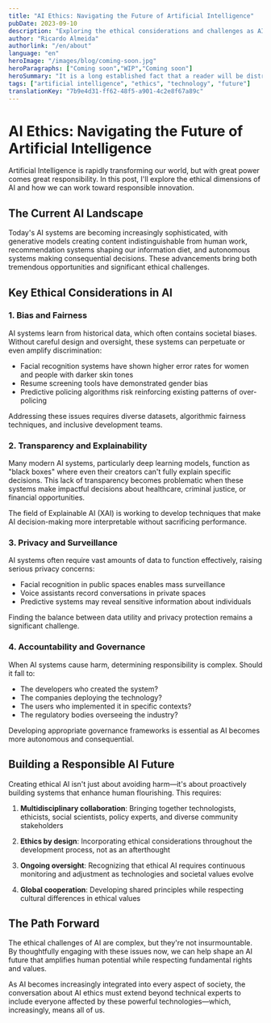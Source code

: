 ```yaml
---
title: "AI Ethics: Navigating the Future of Artificial Intelligence"
pubDate: 2023-09-10
description: "Exploring the ethical considerations and challenges as AI becomes increasingly integrated into our society"
author: "Ricardo Almeida"
authorlink: "/en/about"
language: "en"
heroImage: "/images/blog/coming-soon.jpg"
heroParagraphs: ["Coming soon","WIP","Coming soon"]
heroSummary: "It is a long established fact that a reader will be distracted by the readable content of a page when looking at its layout. The point of using Lorem Ipsum is that it has a more-or-less normal distribution of letters, as opposed to using 'Content here, content here', making it look like readable English."
tags: ["artificial intelligence", "ethics", "technology", "future"]
translationKey: "7b9e4d31-ff62-48f5-a901-4c2e8f67a89c"
---
```


# AI Ethics: Navigating the Future of Artificial Intelligence

Artificial Intelligence is rapidly transforming our world, but with great power comes great responsibility. In this post, I'll explore the ethical dimensions of AI and how we can work toward responsible innovation.

## The Current AI Landscape

Today's AI systems are becoming increasingly sophisticated, with generative models creating content indistinguishable from human work, recommendation systems shaping our information diet, and autonomous systems making consequential decisions. These advancements bring both tremendous opportunities and significant ethical challenges.

## Key Ethical Considerations in AI

### 1. Bias and Fairness

AI systems learn from historical data, which often contains societal biases. Without careful design and oversight, these systems can perpetuate or even amplify discrimination:

- Facial recognition systems have shown higher error rates for women and people with darker skin tones
- Resume screening tools have demonstrated gender bias
- Predictive policing algorithms risk reinforcing existing patterns of over-policing

Addressing these issues requires diverse datasets, algorithmic fairness techniques, and inclusive development teams.

### 2. Transparency and Explainability

Many modern AI systems, particularly deep learning models, function as "black boxes" where even their creators can't fully explain specific decisions. This lack of transparency becomes problematic when these systems make impactful decisions about healthcare, criminal justice, or financial opportunities.

The field of Explainable AI (XAI) is working to develop techniques that make AI decision-making more interpretable without sacrificing performance.

### 3. Privacy and Surveillance

AI systems often require vast amounts of data to function effectively, raising serious privacy concerns:

- Facial recognition in public spaces enables mass surveillance
- Voice assistants record conversations in private spaces
- Predictive systems may reveal sensitive information about individuals

Finding the balance between data utility and privacy protection remains a significant challenge.

### 4. Accountability and Governance

When AI systems cause harm, determining responsibility is complex. Should it fall to:

- The developers who created the system?
- The companies deploying the technology?
- The users who implemented it in specific contexts?
- The regulatory bodies overseeing the industry?

Developing appropriate governance frameworks is essential as AI becomes more autonomous and consequential.

## Building a Responsible AI Future

Creating ethical AI isn't just about avoiding harm—it's about proactively building systems that enhance human flourishing. This requires:

1. **Multidisciplinary collaboration**: Bringing together technologists, ethicists, social scientists, policy experts, and diverse community stakeholders

2. **Ethics by design**: Incorporating ethical considerations throughout the development process, not as an afterthought

3. **Ongoing oversight**: Recognizing that ethical AI requires continuous monitoring and adjustment as technologies and societal values evolve

4. **Global cooperation**: Developing shared principles while respecting cultural differences in ethical values

## The Path Forward

The ethical challenges of AI are complex, but they're not insurmountable. By thoughtfully engaging with these issues now, we can help shape an AI future that amplifies human potential while respecting fundamental rights and values.

As AI becomes increasingly integrated into every aspect of society, the conversation about AI ethics must extend beyond technical experts to include everyone affected by these powerful technologies—which, increasingly, means all of us. 